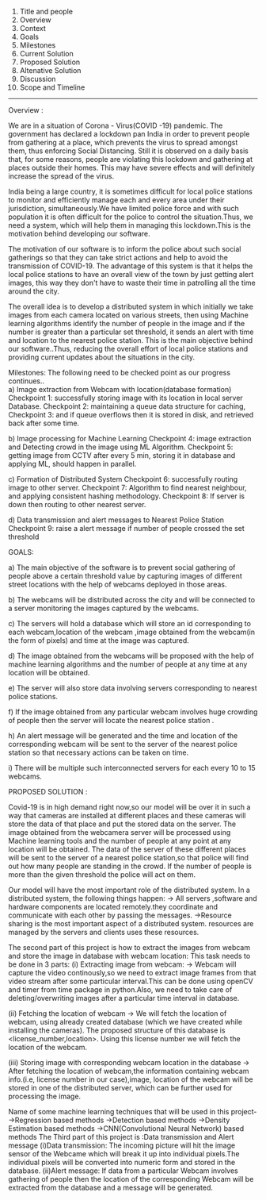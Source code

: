 1. Title and people
2. Overview
3. Context
4. Goals
5. Milestones
6. Current Solution
7. Proposed Solution
8. Altenative Solution
9. Discussion
10. Scope and Timeline

*********************************************************************************************

Overview :

We are in a situation of Corona - Virus(COVID -19) pandemic. The government has declared a lockdown pan India in order to prevent people
from gathering at a place, which prevents the virus to spread amongst them, thus enforcing Social Distancing. Still it is observed on a 
daily basis that, for some reasons, people are violating this lockdown and gathering at places outside their homes. This may have severe 
effects and will definitely increase the spread of the virus.

India being a large country, it is sometimes difficult for local police stations to monitor and efficiently manage each and every area
under their jurisdiction, simultaneously.We have limited police force and with such population it is often difficult for the police to 
control the situation.Thus, we need a system, which will help them in managing this lockdown.This is the motivation behind developing 
our software.

The motivation of our software is to inform the police about such social gatherings so that they can take strict actions and help to 
avoid the transmission of COVID-19. The advantage of this system is that it helps the local police stations  to have an overall view 
of the town by just getting alert images, this way they don't have to waste their time in patrolling all the time around the city.

The overall idea is to develop a distributed system in which initially we take images from each camera located on various streets,
then using Machine learning algorithms identify the number of people in the image and if the number is greater than a particular set 
threshold, it sends an alert with time and location to the nearest police station. This is the main objective behind our software..Thus, reducing the overall effort of local police 
stations and providing current updates about the situations in the city. 

Milestones:
The following need to be checked point as our progress continues..   
 a) Image extraction from Webcam with location(database formation)
      Checkpoint 1: successfully storing image with its location in local server Database.
      Checkpoint 2: maintaining a  queue data structure for caching,
      Checkpoint 3:  and if queue overflows then it is stored in disk, and retrieved back
      after some time.
      
 b) Image processing for Machine Learning
      Checkpoint 4: image extraction and Detecting crowd in the image using ML Algorithm.
      Checkpoint 5: getting image from CCTV after every 5 min, storing it in database 
                    and applying ML, should happen in parallel.
                    
 c) Formation of Distributed System
      Checkpoint 6: successfully routing image to other server.
      Checkpoint 7: Algorithm to find nearest neighbour, and applying consistent hashing methodology.
      Checkpoint 8: If server is down then routing to other nearest server.
      
 d) Data transmission and alert messages to Nearest Police Station
      Checkpoint 9: raise a alert message if number of people crossed the set threshold

GOALS:

   a) The main objective of the software is to prevent social gathering of people above a certain threshold value by capturing images of different street locations with the help of webcams deployed in those areas.
   
   b) The webcams will be distributed across the city and will be connected to a server monitoring the images captured by the webcams.

   c) The servers will hold a database which will store an id corresponding to each webcam,location of the webcam ,image obtained from the webcam(in the form of pixels) and time at the image was captured.

   d) The image obtained from the webcams will be proposed with the help of machine learning algorithms and the number of people at any time at any location will be obtained. 

   e) The server will also store data involving servers corresponding to nearest police stations. 

   f) If the image obtained from any particular webcam involves huge crowding of people then the server will locate the nearest police station .

   h) An  alert message will be generated and the time and location of the corresponding webcam will be sent to the server of the nearest police station so that necessary actions can be taken on time.

   i) There will be multiple such interconnected servers for each every 10 to 15 webcams.

  PROPOSED SOLUTION :
  
Covid-19 is in high demand right now,so our model will be over it in such a way that cameras are installed at different places and these cameras will store the data of that place and put the stored data 
on the server. The image obtained from the webcamera server will be processed using Machine learning tools and the number of people at any point at any location will be obtained. The  data of the server
of these different places will be sent to the server of a nearest police station,so that police will find out how many people are standing in the crowd. If the number of people is more than the given threshold
the police will act on them.
    
   Our model will have the most important role of the distributed system.
     In a distributed system, the following things happen:
     -> All servers ,software and hardware components are located remotely.they coordinate and communicate with each other by passing the messages.
     ->Resource sharing is the most important aspect of a distributed system. resources are managed by the servers and clients uses these resources.
     
   The second part of this project is how to extract the images from webcam and store the image in database with webcam location:
       This task needs to be done in 3 parts:
  (i) Extracting image from webcam:
            → Webcam will capture the video continously,so we need to extract image frames from that video stream after some
              particular interval.This can be done using openCV and timer from time package in python.Also, we need to take               care 
              of deleting/overwriting images after a particular time interval in database.
              
 (ii) Fetching the location of webcam
            → We will fetch the location of webcam, using already created database (which we have created while installing                 the cameras).
              The proposed structure of this database is <license_number,location>. Using this license number we will fetch               the location of the webcam.
              
  (iii) Storing image with corresponding webcam location in the database
            → After fetching the location of webcam,the information containing webcam info.(i.e, license number in our                     case),image, location of the webcam will be stored in one of the distributed server, which can be further used               for processing the image.
              
    
  Name of some machine learning techniques that will be used in this project-
        ->Regression based methods
        ->Detection based methods
        ->Density Estimation based methods
        ->CNN(Convolutional Neural Network) based methods
  The Third part of this project is :Data transmission and Alert message
       (i)Data transmission:
          The incoming picture will hit the image sensor of the Webcame which will break it up into individual pixels.The             individual pixels will be converted into numeric form and stored in the database.
       (ii)Alert message:
           If data from a particular Webcam involves gathering of people then the location of the corresponding Webcam will            be extracted from the database and a message will be generated.    









